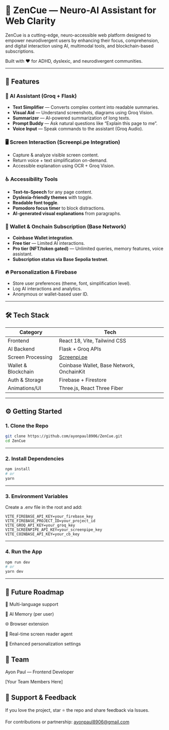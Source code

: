 # 🧠 ZenCue — Neuro-AI Assistant for Web Clarity

ZenCue is a cutting-edge, neuro-accessible web platform designed to empower neurodivergent users by enhancing their focus, comprehension, and digital interaction using AI, multimodal tools, and blockchain-based subscriptions.

Built with ❤️ for ADHD, dyslexic, and neurodivergent communities.

---


## 🧩 Features

### 🧠 AI Assistant (Groq + Flask)
- **Text Simplifier** — Converts complex content into readable summaries.
- **Visual Aid** — Understand screenshots, diagrams using Groq Vision.
- **Summarizer** — AI-powered summarization of long texts.
- **Prompt Buddy** — Ask natural questions like “Explain this page to me”.
- **Voice Input** — Speak commands to the assistant (Groq Audio).

### 🖥️ Screen Interaction (Screenpi.pe Integration)
- Capture & analyze visible screen content.
- Return voice + text simplification on-demand.
- Accessible explanation using OCR + Groq Vision.

### ♿ Accessibility Tools
- **Text-to-Speech** for any page content.
- **Dyslexia-friendly themes** with toggle.
- **Readable font toggle**.
- **Pomodoro focus timer** to block distractions.
- **AI-generated visual explanations** from paragraphs.

### 🔐 Wallet & Onchain Subscription (Base Network)
- **Coinbase Wallet integration**.
- **Free tier** — Limited AI interactions.
- **Pro tier (NFT/token gated)** — Unlimited queries, memory features, voice assistant.
- **Subscription status via Base Sepolia testnet**.

### 🔥 Personalization & Firebase
- Store user preferences (theme, font, simplification level).
- Log AI interactions and analytics.
- Anonymous or wallet-based user ID.

---

## 🛠️ Tech Stack

| Category              | Tech                         |
|-----------------------|------------------------------|
| Frontend              | React 18, Vite, Tailwind CSS |
| AI Backend            | Flask + Groq APIs            |
| Screen Processing     | [Screenpi.pe](https://screenpi.pe) |
| Wallet & Blockchain   | Coinbase Wallet, Base Network, OnchainKit |
| Auth & Storage        | Firebase + Firestore         |
| Animations/UI         | Three.js, React Three Fiber  |

---

## ⚙️ Getting Started

### 1. Clone the Repo
```bash
git clone https://github.com/ayonpaul8906/ZenCue.git
cd ZenCue
```
---

### 2. Install Dependencies
```bash
npm install
# or
yarn
```
---

### 3. Environment Variables
Create a .env file in the root and add:

```env
VITE_FIREBASE_API_KEY=your_firebase_key
VITE_FIREBASE_PROJECT_ID=your_project_id
VITE_GROQ_API_KEY=your_groq_key
VITE_SCREENPIPE_API_KEY=your_screenpipe_key
VITE_COINBASE_API_KEY=your_cb_key
```
---

### 4. Run the App
```bash
npm run dev
# or
yarn dev
```
---

## 🧪 Future Roadmap
🧬 Multi-language support

🤝 AI Memory (per user)

🌐 Browser extension

🔄 Real-time screen reader agent

🎨 Enhanced personalization settings

## 👥 Team
Ayon Paul — Frontend Developer

[Your Team Members Here]



## 🙏 Support & Feedback
If you love the project, star ⭐ the repo and share feedback via Issues.
 
For contributions or partnership: ayonpaul8906@gmail.com


